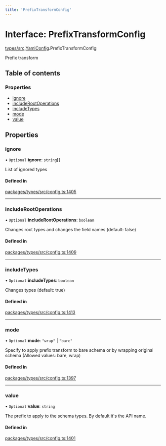 ```yaml
---
title: 'PrefixTransformConfig'
---
```


# Interface: PrefixTransformConfig

[types/src](../modules/types_src).[YamlConfig](../modules/types_src.YamlConfig).PrefixTransformConfig

Prefix transform

## Table of contents

### Properties

- [ignore](types_src.YamlConfig.PrefixTransformConfig#ignore)
- [includeRootOperations](types_src.YamlConfig.PrefixTransformConfig#includerootoperations)
- [includeTypes](types_src.YamlConfig.PrefixTransformConfig#includetypes)
- [mode](types_src.YamlConfig.PrefixTransformConfig#mode)
- [value](types_src.YamlConfig.PrefixTransformConfig#value)

## Properties

### ignore

• `Optional` **ignore**: `string`[]

List of ignored types

#### Defined in

[packages/types/src/config.ts:1405](https://github.com/Urigo/graphql-mesh/blob/master/packages/types/src/config.ts#L1405)

___

### includeRootOperations

• `Optional` **includeRootOperations**: `boolean`

Changes root types and changes the field names (default: false)

#### Defined in

[packages/types/src/config.ts:1409](https://github.com/Urigo/graphql-mesh/blob/master/packages/types/src/config.ts#L1409)

___

### includeTypes

• `Optional` **includeTypes**: `boolean`

Changes types (default: true)

#### Defined in

[packages/types/src/config.ts:1413](https://github.com/Urigo/graphql-mesh/blob/master/packages/types/src/config.ts#L1413)

___

### mode

• `Optional` **mode**: ``"wrap"`` \| ``"bare"``

Specify to apply prefix transform to bare schema or by wrapping original schema (Allowed values: bare, wrap)

#### Defined in

[packages/types/src/config.ts:1397](https://github.com/Urigo/graphql-mesh/blob/master/packages/types/src/config.ts#L1397)

___

### value

• `Optional` **value**: `string`

The prefix to apply to the schema types. By default it's the API name.

#### Defined in

[packages/types/src/config.ts:1401](https://github.com/Urigo/graphql-mesh/blob/master/packages/types/src/config.ts#L1401)
